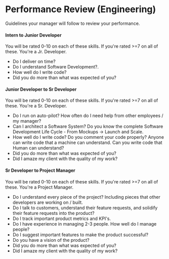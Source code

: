 # Performance Review (Engineering)

Guidelines your manager will follow to review your performance. 

#### Intern to Junior Developer
You will be rated 0-10 on each of these skills. If you're rated >=7 on all of these. You're a Jr. Developer.
- Do I deliver on time?
- Do I understand Software Development?.
- How well do I write code?
- Did you do more than what was expected of you?

#### Junior Developer to Sr Developer
You will be rated 0-10 on each of these skills. If you're rated >=7 on all of these. You're a Sr. Developer.
- Do I run on auto-pilot? How often do I need help from other employees / my manager?
- Can I architect a Software System? Do you know the complete Software Development Life Cycle - From Mockups -> Launch and Scale.
- How well do I write code? Do you comment your code properly? Anyone can write code that a machine can understand. Can you write code that Human can understand?
- Did you do more than what was expected of you?
- Did I amaze my client with the quality of my work?

#### Sr Developer to Project Manager
You will be rated 0-10 on each of these skills. If you're rated >=7 on all of these. You're a Project Manager.
- Do I understand every piece of the project? Including pieces that other developers are working on / built.
- Do I talk to customers, understand their feature requests, and solidify their feature requests into the product?
- Do I track important product metrics and KPI's.
- Do I have experience in managing 2-3 people. How well do I manage people?
- Do I suggest important features to make the product successful?
- Do you have a vision of the product?
- Did you do more than what was expected of you?
- Did I amaze my client with the quality of my work?
